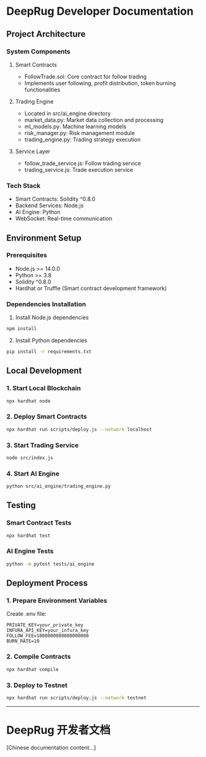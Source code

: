 # DeepRug Developer Documentation

## Project Architecture

### System Components

1. Smart Contracts
   - FollowTrade.sol: Core contract for follow trading
   - Implements user following, profit distribution, token burning functionalities

2. Trading Engine
   - Located in src/ai_engine directory
   - market_data.py: Market data collection and processing
   - ml_models.py: Machine learning models
   - risk_manager.py: Risk management module
   - trading_engine.py: Trading strategy execution

3. Service Layer
   - follow_trade_service.js: Follow trading service
   - trading_service.js: Trade execution service

### Tech Stack

- Smart Contracts: Solidity ^0.8.0
- Backend Services: Node.js
- AI Engine: Python
- WebSocket: Real-time communication

## Environment Setup

### Prerequisites

- Node.js >= 14.0.0
- Python >= 3.8
- Solidity ^0.8.0
- Hardhat or Truffle (Smart contract development framework)

### Dependencies Installation

1. Install Node.js dependencies
```bash
npm install
```

2. Install Python dependencies
```bash
pip install -r requirements.txt
```

## Local Development

### 1. Start Local Blockchain
```bash
npx hardhat node
```

### 2. Deploy Smart Contracts
```bash
npx hardhat run scripts/deploy.js --network localhost
```

### 3. Start Trading Service
```bash
node src/index.js
```

### 4. Start AI Engine
```bash
python src/ai_engine/trading_engine.py
```

## Testing

### Smart Contract Tests
```bash
npx hardhat test
```

### AI Engine Tests
```bash
python -m pytest tests/ai_engine
```

## Deployment Process

### 1. Prepare Environment Variables
Create .env file:
```
PRIVATE_KEY=your_private_key
INFURA_API_KEY=your_infura_key
FOLLOW_FEE=1000000000000000000
BURN_RATE=10
```

### 2. Compile Contracts
```bash
npx hardhat compile
```

### 3. Deploy to Testnet
```bash
npx hardhat run scripts/deploy.js --network testnet
```

---

# DeepRug 开发者文档

[Chinese documentation content...]